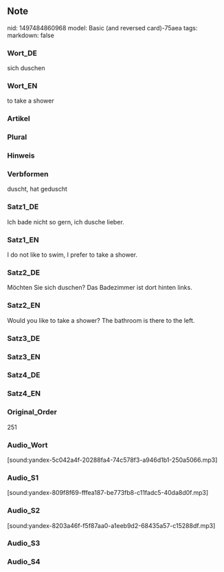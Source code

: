 ## Note
nid: 1497484860968
model: Basic (and reversed card)-75aea
tags: 
markdown: false

### Wort_DE
sich duschen

### Wort_EN
to take a shower

### Artikel


### Plural


### Hinweis


### Verbformen
duscht, hat geduscht

### Satz1_DE
Ich bade nicht so gern, ich dusche lieber.

### Satz1_EN
I do not like to swim, I prefer to take a shower.

### Satz2_DE
Möchten Sie sich duschen? Das Badezimmer ist dort hinten links.

### Satz2_EN
Would you like to take a shower? The bathroom is there to the left.

### Satz3_DE


### Satz3_EN


### Satz4_DE


### Satz4_EN


### Original_Order
251

### Audio_Wort
[sound:yandex-5c042a4f-20288fa4-74c578f3-a946d1b1-250a5066.mp3]

### Audio_S1
[sound:yandex-809f8f69-fffea187-be773fb8-c11fadc5-40da8d0f.mp3]

### Audio_S2
[sound:yandex-8203a46f-f5f87aa0-a1eeb9d2-68435a57-c15288df.mp3]

### Audio_S3


### Audio_S4

